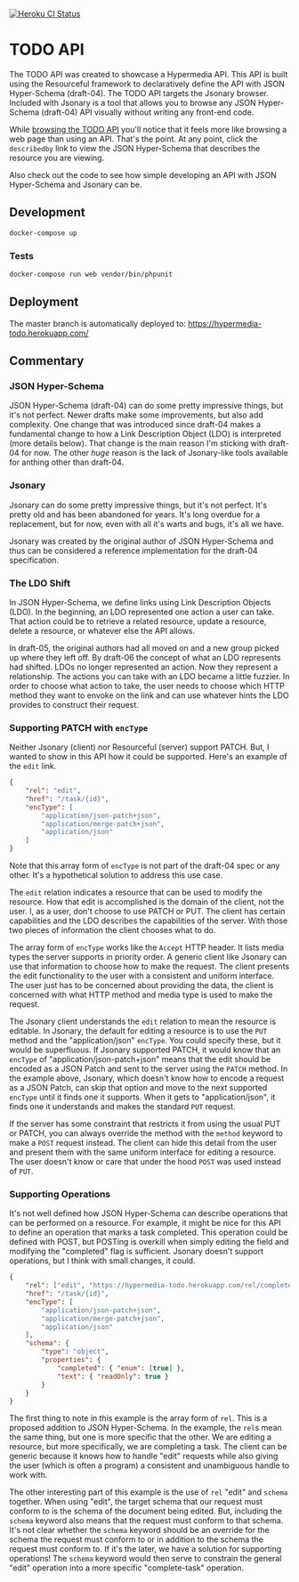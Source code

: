 [![Heroku CI Status](https://ci-badges.herokuapp.com/pipelines/f9c4543a-2d69-4cef-bae9-f86cff384d41/master.svg)](https://dashboard.heroku.com/pipelines/f9c4543a-2d69-4cef-bae9-f86cff384d41/tests)

TODO API
========

The TODO API was created to showcase a Hypermedia API. This API is built using
the Resourceful framework to declaratively define the API with JSON Hyper-Schema
(draft-04). The TODO API targets the Jsonary browser. Included with Jsonary is a
tool that allows you to browse any JSON Hyper-Schema (draft-04) API visually
without writing any front-end code.

While [browsing the TODO API](http://json-browser.s3-website-us-west-1.amazonaws.com/?url=http%3A//hypermedia-todo.herokuapp.com/)
you'll notice that it feels more like browsing a web page than using an API.
That's the point. At any point, click the `describedby` link to view the JSON
Hyper-Schema that describes the resource you are viewing.

Also check out the code to see how simple developing an API with JSON
Hyper-Schema and Jsonary can be.

Development
------------

```bash
docker-compose up
```

### Tests

```bash
docker-compose run web vendor/bin/phpunit
```

Deployment
----------

The master branch is automatically deployed to: https://hypermedia-todo.herokuapp.com/

Commentary
----------

### JSON Hyper-Schema

JSON Hyper-Schema (draft-04) can do some pretty impressive things, but it's not
perfect. Newer drafts make some improvements, but also add complexity. One
change that was introduced since draft-04 makes a fundamental change to how
a Link Description Object (LDO) is interpreted (more details below). That
change is the main reason I'm sticking with draft-04 for now. The other *huge*
reason is the lack of Jsonary-like tools available for anthing other than
draft-04.

### Jsonary

Jsonary can do some pretty impressive things, but it's not perfect. It's pretty
old and has been abandoned for years. It's long overdue for a replacement, but
for now, even with all it's warts and bugs, it's all we have.

Jsonary was created by the original author of JSON Hyper-Schema and thus can be
considered a reference implementation for the draft-04 specification.

### The LDO Shift

In JSON Hyper-Schema, we define links using Link Description Objects (LDO).
In the beginning, an LDO represented one action a user can take. That action
could be to retrieve a related resource, update a resource, delete a resource,
or whatever else the API allows.

In draft-05, the original authors had all moved on and a new group picked up
where they left off. By draft-06 the concept of what an LDO represents had
shifted. LDOs no longer represented an action. Now they represent a relationship.
The actions you can take with an LDO became a little fuzzier. In order to choose
what action to take, the user needs to choose which HTTP method they want to
envoke on the link and can use whatever hints the LDO provides to construct their
request.

### Supporting PATCH with `encType`

Neither Jsonary (client) nor Resourceful (server) support PATCH. But, I wanted
to show in this API how it could be supported. Here's an example of the `edit`
link.

```json
{
    "rel": "edit",
    "href": "/task/{id}",
    "encType": [
        "application/json-patch+json",
        "application/merge-patch+json",
        "application/json"
    ]
}
```

Note that this array form of `encType` is not part of the draft-04 spec or any
other. It's a hypothetical solution to address this use case.

The `edit` relation indicates a resource that can be used to modify the resource.
How that edit is accomplished is the domain of the client, not the user. I, as a
user, don't choose to use PATCH or PUT. The client has certain capabilities and
the LDO describes the capabilities of the server. With those two pieces of
information the client chooses what to do.

The array form of `encType` works like the `Accept` HTTP header. It lists media
types the server supports in priority order. A generic client like Jsonary can
use that information to choose how to make the request. The client presents the
edit functionality to the user with a consistent and uniform interface. The user
just has to be concerned about providing the data, the client is concerned with
what HTTP method and media type is used to make the request.

The Jsonary client understands the `edit` relation to mean the resource is
editable. In Jsonary, the default for editing a resource is to use the `PUT`
method and the "application/json" `encType`. You could specify these, but it
would be superfluous. If Jsonary supported PATCH, it would know that an
`encType` of "application/json-patch+json" means that the edit should be encoded
as a JSON Patch and sent to the server using the `PATCH` method. In the example
above, Jsonary, which doesn't know how to encode a request as a JSON Patch, can
skip that option and move to the next supported `encType` until it finds one it
supports. When it gets to "application/json", it finds one it understands and
makes the standard `PUT` request.

If the server has some constraint that restricts it from using the usual PUT or
PATCH, you can always override the method with the `method` keyword to make a
`POST` request instead. The client can hide this detail from the user and
present them with the same uniform interface for editing a resource. The user
doesn't know or care that under the hood `POST` was used instead of `PUT`.

### Supporting Operations

It's not well defined how JSON Hyper-Schema can describe operations that can be
performed on a resource. For example, it might be nice for this API to define an
operation that marks a task completed. This operation could be defined with POST,
but POSTing is overkill when simply editing the field and modifying the
"completed" flag is sufficient. Jsonary doesn't support operations, but I think
with small changes, it could.

```json
{
    "rel": ["edit", "https://hypermedia-todo.herokuapp.com/rel/complete-task"],
    "href": "/task/{id}",
    "encType": [
        "application/json-patch+json",
        "application/merge-patch+json",
        "application/json"
    ],
    "schema": {
        "type": "object",
        "properties": {
            "completed": { "enum": [true] },
            "text": { "readOnly": true }
        }
    }
}
```

The first thing to note in this example is the array form of `rel`. This is
a proposed addition to JSON Hyper-Schema. In the example, the `rel`s mean the
same thing, but one is more specific that the other. We are editing a resource,
but more specifically, we are completing a task. The client can be generic
because it knows how to handle "edit" requests while also giving the user (which
is often a program) a consistent and unambiguous handle to work with.

The other interesting part of this example is the use of `rel` "edit" and
`schema` together. When using "edit", the target schema that our request must
conform to is the schema of the document being edited. But, including the
`schema` keyword also means that the request must conform to that schema. It's
not clear whether the `schema` keyword should be an override for the schema the
request must conform to or in addition to the schema the request must conform
to. If it's the later, we have a solution for supporting operations! The
`schema` keyword would then serve to constrain the general "edit" operation into
a more specific "complete-task" operation.
